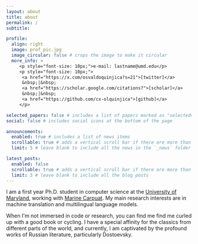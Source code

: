 ```yaml
---
layout: about
title: about
permalink: /
subtitle: 

profile:
  align: right
  image: prof_pic.jpg
  image_circular: false # crops the image to make it circular
  more_info: >
     <p style="font-size: 10px;">e-mail: lastname@umd.edu</p>
     <p style="font-size: 10px;">
      <a href="https://x.com/osvaldoquinjica?s=21">[twitter]</a>
      &nbsp;|&nbsp;
      <a href="https://scholar.google.com/citations?">[scholar]</a>
      &nbsp;|&nbsp;
      <a href="https://github.com/cx-olquinjica">[github]</a>
     </p>

selected_papers: false # includes a list of papers marked as "selected={true}"
social: false # includes social icons at the bottom of the page

announcements:
  enabled: true # includes a list of news items
  scrollable: true # adds a vertical scroll bar if there are more than 3 news items
  limit: 5 # leave blank to include all the news in the `_news` folder

latest_posts:
  enabled: false
  scrollable: true # adds a vertical scroll bar if there are more than 3 new posts items
  limit: 3 # leave blank to include all the blog posts   
---
```


I am a first year Ph.D. student in computer science at the [University of Maryland](https://www.cs.umd.edu/), working with [Marine Carpuat](https://www.cs.umd.edu/~marine/). My main research interests are in machine translation and multilingual language models. 

When I'm not immersed in code or research, you can find me find me curled up with a good book or cycling. I have a special affinity for the classics from different parts of the world, and currently, I am captivated by the profound works of Russian literature, particularly Dostoevsky.
